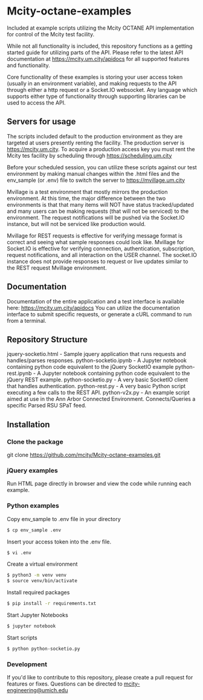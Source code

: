 # Mcity-octane-examples

Included at example scripts utilizing the Mcity OCTANE API implementation for control of the Mcity test facility.

While not all functionality is included, this repository functions as a getting started guide for utilizing parts of the API. Please refer to the latest API documentation at https://mcity.um.city/apidocs for all supported features and functionality.

Core functionality of these examples is storing your user access token (usually in an environment variable), and making requests to the API through either a http request or a Socket.IO websocket. Any language which supports either type of functionality through supporting libraries can be used to access the API.

## Servers for usage
The scripts included default to the production environment as they are targeted at users presently renting the facility. The production server is https://mcity.um.city. To acquire a production access key you must rent the Mcity tes facility by scheduling through https://scheduling.um.city

Before your scheduled session, you can utilize these scripts against our test environment by making manual changes within the .html files and the env_sample (or .env) file to switch the server to https://mvillage.um.city

Mvillage is a test environment that mostly mirrors the production environment. At this time, the major difference between the two environments is that that many items will NOT have status tracked/updated and many users can be making requests (that will not be serviced) to the environment. The request notifications will be pushed via the Socket.IO instance, but will not be serviced like production would.

Mvillage for REST requests is effective for verifying message format is correct and seeing what sample responses could look like. 
Mvillage for Socket.IO is effective for verifying connection, authentication, subscription, request notifications, and all interaction on the USER channel. The socket.IO instance does not provide responses to request or live updates similar to the REST request Mvillage environment.

## Documentation
Documentation of the entire application and a test interface is available here: https://mcity.um.city/apidocs
You can utilize the documentation interface to submit specific requests, or generate a cURL command to run from a terminal.

## Repository Structure

jquery-socketio.html - Sample jquery application that runs requests and handles/parses responses.
python-socketio.ipynb - A Jupyter notebook containing python code equivalent to the jQuery SocketIO example
python-rest.ipynb - A Jupyter notebook containing python code equivalent to the jQuery REST example.
python-socketio.py - A very basic SocketIO client that handles authentication.
python-rest.py - A very basic Python script executing a few calls to the REST API.
python-v2x.py - An example script aimed at use in the Ann Arbor Connected Environment. Connects/Queries a specific Parsed RSU SPaT feed.

## Installation
### Clone the package
git clone https://github.com/mcity/Mcity-octane-examples.git

### jQuery examples
Run HTML page directly in browser and view the code while running each example.

### Python examples
Copy env_sample to .env file in your directory

```sh
$ cp env_sample .env
```

Insert your access token into the .env file.

```sh
$ vi .env
```

Create a virtual environment
```sh
$ python3 -m venv venv
$ source venv/bin/activate
```

Install required packages
```sh
$ pip install -r requirements.txt
```

Start Jupyter Notebooks
```sh
$ jupyter notebook
```

Start scripts
```sh
$ python python-socketio.py
```

### Development

If you'd like to contribute to this repository, please create a pull request for features or fixes. Questions can be directed to mcity-engineering@umich.edu